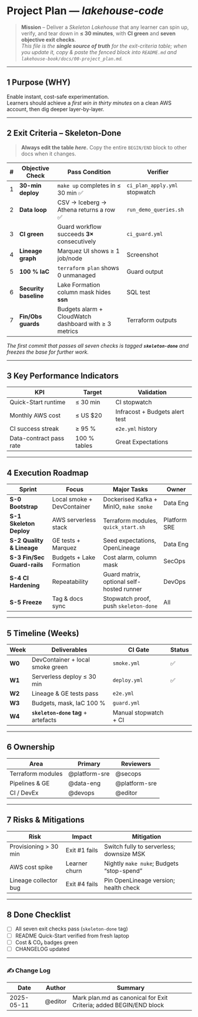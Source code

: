 <!-- markdownlint-disable MD013 -->
# Project Plan — *lakehouse-code*

> **Mission** – Deliver a *Skeleton Lakehouse* that any learner can spin up, verify, and tear down in **≤ 30 minutes**, with **CI green** and **seven objective exit checks**.  
> *This file is the **single source of truth** for the exit-criteria table; when you update it, copy & paste the fenced block into `README.md` and `lakehouse-book/docs/00-project_plan.md`.*

---

## 1  Purpose (WHY)

Enable instant, cost-safe experimentation.  
Learners should achieve a *first win in thirty minutes* on a clean AWS account, then dig deeper layer-by-layer.

---

## 2  Exit Criteria – **Skeleton-Done**

> **Always edit the table *here*.** Copy the entire `BEGIN/END` block to other docs when it changes.

<!-- BEGIN EXIT_CRITERIA -->
| # | Objective Check | Pass Condition | Verifier |
|---|-----------------|----------------|----------|
| 1 | **30-min deploy** | `make up` completes in ≤ 30 min ✅ | `ci_plan_apply.yml` stopwatch |
| 2 | **Data loop** | CSV → Iceberg → Athena returns a row ✅ | `run_demo_queries.sh` |
| 3 | **CI green** | Guard workflow succeeds **3×** consecutively | `ci_guard.yml` |
| 4 | **Lineage graph** | Marquez UI shows ≥ 1 job/node | Screenshot |
| 5 | **100 % IaC** | `terraform plan` shows 0 unmanaged | Guard output |
| 6 | **Security baseline** | Lake Formation column mask hides **ssn** | SQL test |
| 7 | **Fin/Obs guards** | Budgets alarm + CloudWatch dashboard with ≥ 3 metrics | Terraform outputs |
<!-- END EXIT_CRITERIA -->

*The first commit that passes all seven checks is tagged **`skeleton-done`** and freezes the base for further work.*

---

## 3  Key Performance Indicators

| KPI | Target | Validation |
|-----|--------|------------|
| Quick-Start runtime | ≤ 30 min | CI stopwatch |
| Monthly AWS cost | ≤ US $20 | Infracost + Budgets alert test |
| CI success streak | ≥ 95 % | `e2e.yml` history |
| Data-contract pass rate | 100 % tables | Great Expectations |

---

## 4  Execution Roadmap

| Sprint | Focus | Major Tasks | Owner |
|--------|-------|-------------|-------|
| **S-0 Bootstrap** | Local smoke + DevContainer | Dockerised Kafka + MinIO, `make smoke` | Data Eng |
| **S-1 Skeleton Deploy** | AWS serverless stack | Terraform modules, `quick_start.sh` | Platform SRE |
| **S-2 Quality & Lineage** | GE tests + Marquez | Seed expectations, OpenLineage | Data Eng |
| **S-3 Fin/Sec Guard-rails** | Budgets + Lake Formation | Cost alarm, column mask | SecOps |
| **S-4 CI Hardening** | Repeatability | Guard matrix, optional self-hosted runner | DevOps |
| **S-5 Freeze** | Tag & docs sync | Stopwatch proof, push `skeleton-done` | All |

---

## 5  Timeline (Weeks)

| Week | Deliverables | CI Gate | Status |
|------|--------------|---------|--------|
| **W0** | DevContainer + local smoke green | `smoke.yml` | ✅ |
| **W1** | Serverless deploy ≤ 30 min | `deploy.yml` | ✅ |
| **W2** | Lineage & GE tests pass | `e2e.yml` ||
| **W3** | Budgets, mask, IaC 100 % | `guard.yml` ||
| **W4** | **`skeleton-done` tag** + artefacts | Manual stopwatch + CI ||

---

## 6  Ownership

| Area | Primary | Reviewers |
|------|---------|-----------|
| Terraform modules | @platform-sre | @secops |
| Pipelines & GE | @data-eng | @platform-sre |
| CI / DevEx | @devops | @editor |

---

## 7  Risks & Mitigations

| Risk | Impact | Mitigation |
|------|--------|-----------|
| Provisioning > 30 min | Exit #1 fails | Switch fully to serverless; downsize MSK |
| AWS cost spike | Learner churn | Nightly `make nuke`; Budgets “stop-spend” |
| Lineage collector bug | Exit #4 fails | Pin OpenLineage version; health check |

---

## 8  Done Checklist

- [ ] All seven exit checks pass (`skeleton-done` tag)  
- [ ] README Quick-Start verified from fresh laptop  
- [ ] Cost & CO₂ badges green  
- [ ] CHANGELOG updated  

---

### ✍️ Change Log

| Date | Author | Summary |
|------|--------|---------|
| 2025-05-11 | @editor | Mark plan.md as canonical for Exit Criteria; added BEGIN/END block |
